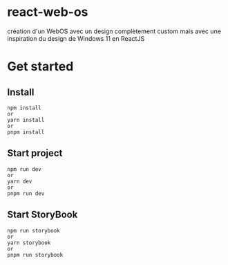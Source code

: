 # react-web-os
création d'un WebOS avec un design complètement custom mais avec une inspiration du design de Windows 11 en ReactJS

# Get started

## Install
```shell
npm install
or
yarn install
or
pnpm install
```

## Start project
```shell
npm run dev
or
yarn dev
or
pnpm run dev
```

## Start StoryBook
```shell
npm run storybook
or
yarn storybook
or
pnpm run storybook
```
